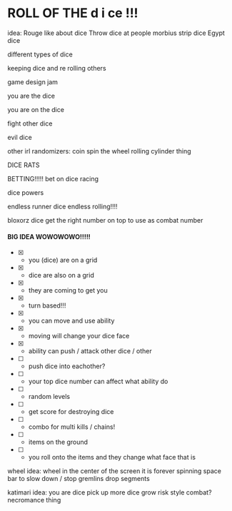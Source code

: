 # ROLL OF THE d i ce !!!

idea:
Rouge like about dice
Throw dice at people
morbius strip dice
Egypt dice

different types of dice

keeping dice and re rolling others

game design jam

you are the dice

you are on the dice

fight other dice

evil dice

other irl randomizers:
coin
spin the wheel
rolling cylinder thing

DICE RATS

BETTING!!!!!
bet on dice racing

dice powers

endless runner dice
endless rolling!!!!

bloxorz dice get the right number on top to use as combat number

#### BIG IDEA WOWOWOWO!!!!!
- [x] - you (dice) are on a grid
- [x] - dice are also on a grid
- [x] - they are coming to get you
- [x] - turn based!!!
- [x] - you can move and use ability
- [x] - moving will change your dice face
- [x] - ability can push / attack other dice / other
- [ ] - push dice into eachother?
- [ ] - your top dice number can affect what ability do
- [ ] - random levels
- [ ] - get score for destroying dice
- [ ] - combo for multi kills / chains!
- [ ] - items on the ground
- [ ] - you roll onto the items and they change what face that is


wheel idea:
wheel in the center of the screen
it is forever spinning
space bar to slow down / stop
gremlins drop segments



katimari idea:
you are dice
pick up more dice
grow
risk style combat?
necromance thing
